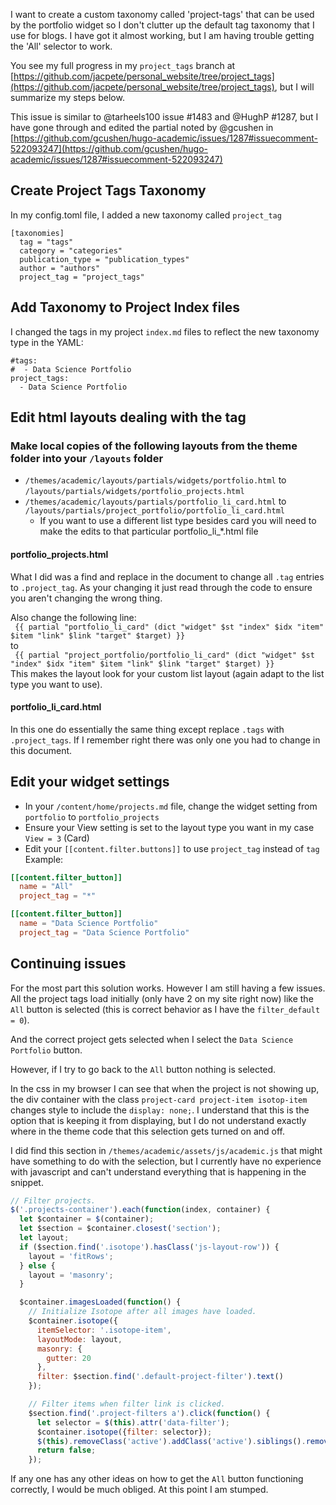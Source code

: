 I want to create a custom taxonomy called 'project-tags' that can be used by the portfolio widget so I don't clutter up the default tag taxonomy that I use for blogs. I have got it almost working, but I am having trouble getting the 'All' selector to work.

You see my full progress in my `project_tags` branch at [https://github.com/jacpete/personal_website/tree/project_tags](https://github.com/jacpete/personal_website/tree/project_tags), but I will summarize my steps below.

This issue is similar to @tarheels100 issue #1483 and @HughP #1287, but I have gone through and edited the partial noted by @gcushen in [https://github.com/gcushen/hugo-academic/issues/1287#issuecomment-522093247](https://github.com/gcushen/hugo-academic/issues/1287#issuecomment-522093247)

## Create Project Tags Taxonomy
In my config.toml file, I added a new taxonomy called `project_tag`

```
[taxonomies]
  tag = "tags"
  category = "categories"
  publication_type = "publication_types"
  author = "authors"
  project_tag = "project_tags"
```

## Add Taxonomy to Project Index files
I changed the tags in my project `index.md` files to reflect the new taxonomy type in the YAML:

```
#tags:
#  - Data Science Portfolio
project_tags:
  - Data Science Portfolio
```

## Edit html layouts dealing with the tag

### Make local copies of the following layouts from the theme folder into your `/layouts` folder

* `/themes/academic/layouts/partials/widgets/portfolio.html` to `/layouts/partials/widgets/portfolio_projects.html`
* `/themes/academic/layouts/partials/portfolio_li_card.html` to `/layouts/partials/project_portfolio/portfolio_li_card.html`
  - If you want to use a different list type besides card you will need to make the edits to that particular portfolio_li_*.html file

#### portfolio_projects.html

What I did was a find and replace in the document to change all `.tag` entries to `.project_tag`. As your changing it just read through the code to ensure you aren't changing the wrong thing.

Also change the following line:  
 ` {{ partial "portfolio_li_card" (dict "widget" $st "index" $idx "item" $item "link" $link "target" $target) }}`   
 to  
 ` {{ partial "project_portfolio/portfolio_li_card" (dict "widget" $st "index" $idx "item" $item "link" $link "target" $target) }}`  
This makes the layout look for your custom list layout (again adapt to the list type you want to use).

#### portfolio_li_card.html

In this one do essentially the same thing except replace `.tags` with `.project_tags`. If I remember right there was only one you had to change in this document.

## Edit your widget settings
* In your `/content/home/projects.md` file, change the widget setting from `portfolio` to `portfolio_projects`
* Ensure your View setting is set to the layout type you want in my case `View = 3` (Card)
* Edit your `[[content.filter.buttons]]` to use `project_tag` instead of `tag`  
Example:  


```toml
[[content.filter_button]]
  name = "All"
  project_tag = "*"

[[content.filter_button]]
  name = "Data Science Portfolio"
  project_tag = "Data Science Portfolio"
```

## Continuing issues
For the most part this solution works. However I am still having a few issues. All the project tags load initially (only have 2 on my site right now) like the `All` button is selected (this is correct behavior as I have the `filter_default = 0`).  


And the correct project gets selected when I select the `Data Science Portfolio` button.  


However, if I try to go back to the `All` button nothing is selected.


In the css in my browser I can see that when the project is not showing up, the div container with the class `project-card project-item isotop-item` changes style to include the `display: none;`. I understand that this is the option that is keeping it from displaying, but I do not understand exactly where in the theme code that this selection gets turned on and off.

I did find this section in `/themes/academic/assets/js/academic.js` that might have something to do with the selection, but I currently have no experience with javascript and can't understand everything that is happening in the snippet.

```javascript
// Filter projects.
$('.projects-container').each(function(index, container) {
  let $container = $(container);
  let $section = $container.closest('section');
  let layout;
  if ($section.find('.isotope').hasClass('js-layout-row')) {
    layout = 'fitRows';
  } else {
    layout = 'masonry';
  }

  $container.imagesLoaded(function() {
    // Initialize Isotope after all images have loaded.
    $container.isotope({
      itemSelector: '.isotope-item',
      layoutMode: layout,
      masonry: {
        gutter: 20
      },
      filter: $section.find('.default-project-filter').text()
    });

    // Filter items when filter link is clicked.
    $section.find('.project-filters a').click(function() {
      let selector = $(this).attr('data-filter');
      $container.isotope({filter: selector});
      $(this).removeClass('active').addClass('active').siblings().removeClass('active all');
      return false;
    });
```

If any one has any other ideas on how to get the `All` button functioning correctly, I would be much obliged. At this point I am stumped.


